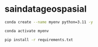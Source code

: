 # saindatageospasial

```bash
conda create --name myenv python=3.11 -y 
```

```bash
conda activate myenv
```

```bash
pip install -r requirements.txt
```